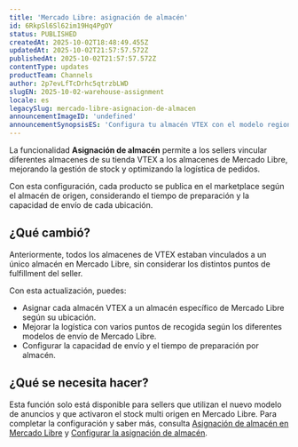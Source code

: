 ```yaml
---
title: 'Mercado Libre: asignación de almacén'
id: 6RkpSl6Sl62im19Hq4PgOY
status: PUBLISHED
createdAt: 2025-10-02T18:48:49.455Z
updatedAt: 2025-10-02T21:57:57.572Z
publishedAt: 2025-10-02T21:57:57.572Z
contentType: updates
productTeam: Channels
author: 2p7evLfTcDrhc5qtrzbLWD
slugEN: 2025-10-02-warehouse-assignment
locale: es
legacySlug: mercado-libre-asignacion-de-almacen
announcementImageID: 'undefined'
announcementSynopsisES: 'Configura tu almacén VTEX con el modelo regionalizado de Mercado Libre para optimizar la logística y la eficiencia.'
---
```


La funcionalidad **Asignación de almacén** permite a los sellers vincular diferentes almacenes de su tienda VTEX a los almacenes de Mercado Libre, mejorando la gestión de stock y optimizando la logística de pedidos.  

Con esta configuración, cada producto se publica en el marketplace según el almacén de origen, considerando el tiempo de preparación y la capacidad de envío de cada ubicación.  

## ¿Qué cambió?

Anteriormente, todos los almacenes de VTEX estaban vinculados a un único almacén en Mercado Libre, sin considerar los distintos puntos de fulfillment del seller.  

Con esta actualización, puedes:  

- Asignar cada almacén VTEX a un almacén específico de Mercado Libre según su ubicación.  
- Mejorar la logística con varios puntos de recogida según los diferentes modelos de envío de Mercado Libre.  
- Configurar la capacidad de envío y el tiempo de preparación por almacén.  

## ¿Qué se necesita hacer?

Esta función solo está disponible para sellers que utilizan el nuevo modelo de anuncios y que activaron el stock multi origen en Mercado Libre. Para completar la configuración y saber más, consulta [Asignación de almacén en Mercado Libre](/es/tutorial/alocacao-de-estoque-no-mercado-livre--6BfmmAFctWbi7hxJlxCU1S) y [Configurar la asignación de almacén](/es/tutorial/configurar-alocacao-de-estoque--1yCEr7xQ0gVsTBB0ktMYVX).

